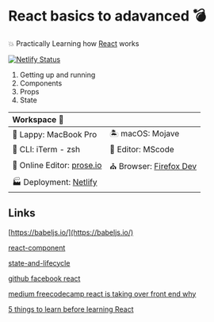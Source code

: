 # React basics to adavanced 💣
💥 Practically Learning how [React](https://reactjs.org/docs/getting-started.html) works

[![Netlify Status](https://api.netlify.com/api/v1/badges/caab6502-0e83-46ba-b7a9-c6c18cd62f94/deploy-status)](https://app.netlify.com/sites/learning-react-basics-advanced/deploys)

1. Getting up and running 
2. Components
3. Props
4. State

| Workspace 🎁                  |                         |
|:------------------------------|-------------------------|
| 👜 Lappy: MacBook Pro         | 🏝️ macOS: Mojave        |
| 🐚 CLI: iTerm - zsh           | 📓 Editor: MScode     |
| 📔 Online Editor: [prose.io](http://prose.io/)       | ⛪ Browser: [Firefox Dev](https://www.mozilla.org/en-US/firefox/developer/)       |
| 🏭 Deployment: [Netlify](https://www.netlify.com/)        |       |

## Links
[https://babeljs.io/](https://babeljs.io/)

[react-component](https://reactjs.org/docs/react-component.html)

[state-and-lifecycle](https://reactjs.org/docs/state-and-lifecycle.html)

[github facebook react](https://github.com/facebook/react/)

[medium freecodecamp react is taking over front end why](https://medium.freecodecamp.org/yes-react-is-taking-over-front-end-development-the-question-is-why-40837af8ab76)

[5 things to learn before learning React](https://www.oreilly.com/content/5-things-to-learn-before-learning-react/)
